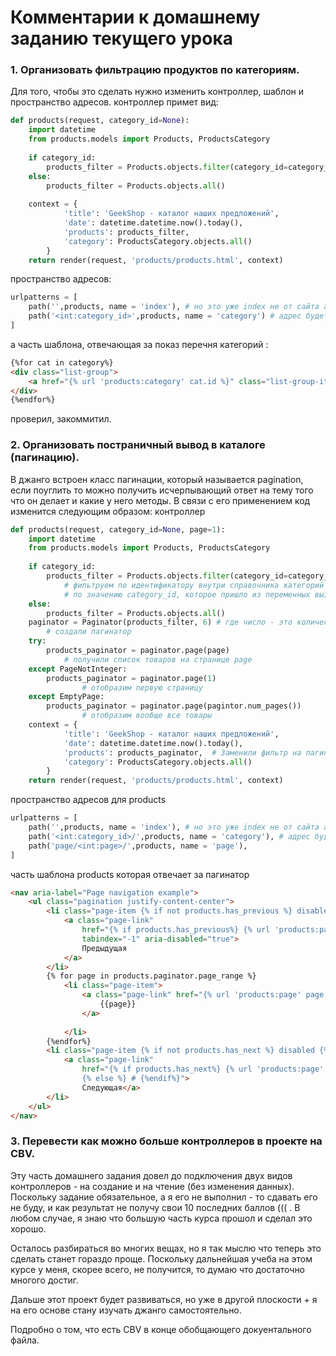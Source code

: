 # Комментарии к домашнему заданию текущего урока 

### 1. Организовать фильтрацию продуктов по категориям.
Для того, чтобы это сделать нужно изменить контроллер, шаблон и пространство адресов.
контроллер примет вид:
```python
def products(request, category_id=None):
    import datetime
    from products.models import Products, ProductsCategory
    
    if category_id:
        products_filter = Products.objects.filter(category_id=category_id) # фильтруем по идентификатору внутри справочника категорий по значению category_id, которое пришло из переменных вызова функции.
    else:
        products_filter = Products.objects.all()    
    
    context = {
            'title': 'GeekShop - каталог наших предложений',
            'date': datetime.datetime.now().today(),
            'products': products_filter,
            'category': ProductsCategory.objects.all()
        }
    return render(request, 'products/products.html', context)
```
пространство адресов:
```python
urlpatterns = [
    path('',products, name = 'index'), # но это уже index не от сайта а от пространства адресов products
    path('<int:category_id>',products, name = 'category') # адрес будет ../category/<id>
]
```
а часть шаблона, отвечающая за показ перечня категорий :
```html
{%for cat in category%}
<div class="list-group">
    <a href="{% url 'products:category' cat.id %}" class="list-group-item">{{cat.name}}</a>
</div>
{%endfor%}
```
проверил, закоммитил.

### 2. Организовать постраничный вывод в каталоге (пагинацию).
В джанго встроен класс пагинации, который называется pagination, если поуглить то можно получить исчерпывающий ответ на тему того что он делает и какие у него методы.
В связи с его применением код изменится следующим образом:
контроллер
```python
def products(request, category_id=None, page=1):
    import datetime
    from products.models import Products, ProductsCategory
    
    if category_id:
        products_filter = Products.objects.filter(category_id=category_id) 
            # фильтруем по идентификатору внутри справочника категорий 
            # по значению category_id, которое пришло из переменных вызова функции.
    else:
        products_filter = Products.objects.all()    
    paginator = Paginator(products_filter, 6) # где число - это количесвто товаров на странице
        # создали пагинатор
    try:
        products_paginator = paginator.page(page)
            # получили список товаров на странице page
    except PageNotInteger:
        products_paginator = paginator.page(1)
                # отобразим первую страницу
    except EmptyPage:
        products_paginator = paginator.page(pagintor.num_pages())
                # отобразим вообще все товары
    context = {
            'title': 'GeekShop - каталог наших предложений',
            'date': datetime.datetime.now().today(),
            'products': products_paginator,  # Заменили фильтр на пагинатор
            'category': ProductsCategory.objects.all()
        }
    return render(request, 'products/products.html', context)
```
пространство адресов для products
```python
urlpatterns = [
    path('',products, name = 'index'), # но это уже index не от сайта а от пространства адресов products
    path('<int:category_id>/',products, name = 'category'), # адрес будет ../category/<id> 
    path('page/<int:page>/',products, name = 'page'), 
]
```
часть шаблона products которая отвечает за пагинатор
```html
<nav aria-label="Page navigation example">
    <ul class="pagination justify-content-center">
        <li class="page-item {% if not products.has_previous %} disabled {%endif%}">
            <a class="page-link" 
                href="{% if products.has_previous%} {% url 'products:page' products.previous_page_number%} {% else %} # {%endif%}" 
                tabindex="-1" aria-disabled="true">
                Предыдущая
            </a>
        </li>
        {% for page in products.paginator.page_range %}
            <li class="page-item">
                <a class="page-link" href="{% url 'products:page' page %}">
                    {{page}}
                </a>
            
            </li>
        {%endfor%}
        <li class="page-item {% if not products.has_next %} disabled {%endif%}">
            <a class="page-link" 
                href="{% if products.has_next%} {% url 'products:page' products.next_page_number%} 
                {% else %} # {%endif%}">
                Следующая</a>
        </li>
    </ul>
</nav>
```

### 3. Перевести как можно больше контроллеров в проекте на CBV.

Эту часть домашнего задания довел до подключения двух видов контроллеров - на создание и на чтение (без изменения данных). Поскольку задание обязательное, а я его не выполнил - то сдавать его не буду, и как результат не получу свои 10 последних баллов ((( . В любом случае, я знаю что большую часть курса прошол и сделал это хорошо.

Осталось разбираться во многих вещах, но я так мыслю что теперь это сделать станет гораздо проще. Поскольку дальнейшая учеба на этом курсе у меня, скорее всего, не получится, то думаю что достаточно многого достиг. 

Дальше этот проект будет развиваться, но уже в другой плоскости + я на его основе стану изучать джанго самостоятельно.

Подробно о том, что есть CBV в конце обобщающего докуентального файла.

